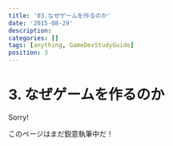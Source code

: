 ```yaml
---
title: '03.なぜゲームを作るのか'
date: '2015-08-29'
description:
categories: []
tags: [anything, GameDevStudyGuide]
position: 3
---
```


# 3. なぜゲームを作るのか

<div class="apology">
<p class="caption">Sorry!</p>
<p>このページはまだ鋭意執筆中だ！</p>
</div>

<!-- ## ゲームはおもしろいものだ -->
<!--  -->
<!-- ゲームが面白いものだということを、幼い頃から僕は疑ったことがなかった。 -->
<!-- これはいささか言葉遊びのようでもある。何故なら、面白くなるようにわざわざ用意したものがゲームだからだ。 -->
<!-- 冷たくないアイスクリームが存在しないように、面白くないゲームはゲームとは見なされない。 -->
<!--  -->
<!-- <div class="key-idea"> -->
<!-- <p class="caption">Key Idea:</p> -->
<!-- <p>ゲームは面白くなければならない。</p> -->
<!-- </div> -->
<!--  -->
<!-- でも面白いものはゲーム以外にもたくさんある。 -->
<!--  -->
<!--  -->
<!-- ## ゲームは何のためにあるのか -->
<!--  -->
<!--  -->
<!-- ## モチベーションの原点 -->



